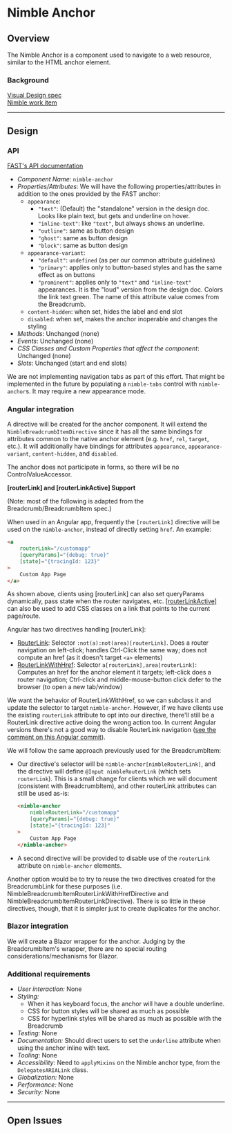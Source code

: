 # Nimble Anchor

## Overview

The Nimble Anchor is a component used to navigate to a web resource, similar to the HTML anchor element.

### Background

[Visual Design spec](https://xd.adobe.com/view/33ffad4a-eb2c-4241-b8c5-ebfff1faf6f6-66ac/screen/bfadf499-caf5-4ca0-9814-e777fbae0d46)<br>
[Nimble work item](https://github.com/ni/nimble/issues/324)

---

## Design

### API

[FAST's API documentation](https://github.com/microsoft/fast/blob/e576aa70c22780fffba03097277e2db9a2ec1cd8/packages/web-components/fast-foundation/src/anchor/README.md)

-   _Component Name_: `nimble-anchor`
-   _Properties/Attributes_: We will have the following properties/attributes in addition to the ones provided by the FAST anchor:
    -   `appearance`:
        -   `"text"`: (Default) the "standalone" version in the design doc. Looks like plain text, but gets and underline on hover.
        -   `"inline-text"`: like `"text"`, but always shows an underline.
        -   `"outline"`: same as button design
        -   `"ghost"`: same as button design
        -   `"block"`: same as button design
    -   `appearance-variant`:
        -   `"default"`: `undefined` (as per our common attribute guidelines)
        -   `"primary"`: applies only to button-based styles and has the same effect as on buttons
        -   `"prominent"`: applies only to `"text"` and `"inline-text"` appearances. It is the "loud" version from the design doc. Colors the link text green. The name of this attribute value comes from the Breadcrumb.
    -   `content-hidden`: when set, hides the label and end slot
    -   `disabled`: when set, makes the anchor inoperable and changes the styling
-   _Methods_: Unchanged (none)
-   _Events_: Unchanged (none)
-   _CSS Classes and Custom Properties that affect the component_: Unchanged (none)
-   _Slots_: Unchanged (start and end slots)

We are not implementing navigation tabs as part of this effort. That might be implemented in the future by populating a `nimble-tabs` control with `nimble-anchor`s. It may require a new appearance mode.

### Angular integration

A directive will be created for the anchor component. It will extend the `NimbleBreadcrumbItemDirective` since it has all the same bindings for attributes common to the native anchor element (e.g. `href`, `rel`, `target`, etc.). It will additionally have bindings for attributes `appearance`, `appearance-variant`, `content-hidden`, and `disabled`.

The anchor does not participate in forms, so there will be no ControlValueAccessor.

**[routerLink] and [routerLinkActive] Support**

(Note: most of the following is adapted from the Breadcrumb/BreadcrumbItem spec.)

When used in an Angular app, frequently the `[routerLink]` directive will be used on the `nimble-anchor`, instead of directly setting `href`. An example:

```html
<a
    routerLink="/customapp"
    [queryParams]="{debug: true}"
    [state]="{tracingId: 123}"
>
    Custom App Page
</a>
```

As shown above, clients using [routerLink] can also set queryParams dynamically, pass state when the router navigates, etc.
[[routerLinkActive]](https://github.com/angular/angular/blob/0a2191f8e7e232087aab0a7a9eb9ee6871580267/packages/router/src/directives/router_link_active.ts) can also be used to add CSS classes on a link that points to the current page/route.

Angular has two directives handling [routerLink]:

-   [RouterLink](https://github.com/angular/angular/blob/0a2191f8e7e232087aab0a7a9eb9ee6871580267/packages/router/src/directives/router_link.ts#L119): Selector `:not(a):not(area)[routerLink]`. Does a router navigation on left-click; handles Ctrl-Click the same way; does not compute an href (as it doesn't target `<a>` elements)
-   [RouterLinkWithHref](https://github.com/angular/angular/blob/0a2191f8e7e232087aab0a7a9eb9ee6871580267/packages/router/src/directives/router_link.ts#L257): Selector `a[routerLink],area[routerLink]`: Computes an href for the anchor element it targets; left-click does a router navigation; Ctrl-click and middle-mouse-button click defer to the browser (to open a new tab/window)

We want the behavior of RouterLinkWithHref, so we can subclass it and update the selector to target `nimble-anchor`.
However, if we have clients use the existing `routerLink` attribute to opt into our directive, there'll still be a RouterLink directive active doing the wrong action too. In current Angular versions there's not a good way to disable RouterLink navigation ([see the comment on this Angular commit](https://github.com/angular/angular/commit/ccb09b4558a3864fb5b2fe2214d08f1c1fe2758f)).

We will follow the same approach previously used for the BreadcrumbItem:

-   Our directive's selector will be `nimble-anchor[nimbleRouterLink]`, and the directive will define `@Input nimbleRouterLink` (which sets `routerLink`). This is a small change for clients which we will document (consistent with BreadcrumbItem), and other routerLink attributes can still be used as-is:
    ```html
    <nimble-anchor
        nimbleRouterLink="/customapp"
        [queryParams]="{debug: true}"
        [state]="{tracingId: 123}"
    >
        Custom App Page
    </nimble-anchor>
    ```
-   A second directive will be provided to disable use of the `routerLink` attribute on `nimble-anchor` elements.

Another option would be to try to reuse the two directives created for the BreadcrumbLink for these purposes (i.e. NimbleBreadcrumbItemRouterLinkWithHrefDirective and NimbleBreadcrumbItemRouterLinkDirective). There is so little in these directives, though, that it is simpler just to create duplicates for the anchor.

### Blazor integration

We will create a Blazor wrapper for the anchor. Judging by the BreadcrumbItem's wrapper, there are no special routing considerations/mechanisms for Blazor.

### Additional requirements

-   _User interaction:_ None
-   _Styling:_
    -   When it has keyboard focus, the anchor will have a double underline.
    -   CSS for button styles will be shared as much as possible
    -   CSS for hyperlink styles will be shared as much as possible with the Breadcrumb
-   _Testing:_ None
-   _Documentation:_ Should direct users to set the `underline` attribute when using the anchor inline with text.
-   _Tooling:_ None
-   _Accessibility:_ Need to `applyMixins` on the Nimble anchor type, from the `DelegatesARIALink` class.
-   _Globalization:_ None
-   _Performance:_ None
-   _Security:_ None

---

## Open Issues
